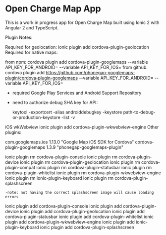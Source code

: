 Open Charge Map App
======

This is a work in progress app for Open Charge Map built using Ionic 2 with Angular 2 and TypeScript.

Plugin Notes:

Required for geolocation: ionic plugin add cordova-plugin-geolocation
Required for native maps: 

from npm: cordova plugin add cordova-plugin-googlemaps --variable API_KEY_FOR_ANDROID= --variable API_KEY_FOR_IOS=
from github: cordova plugin add https://github.com/phonegap-googlemaps-plugin/cordova-plugin-googlemaps --variable API_KEY_FOR_ANDROID= --variable API_KEY_FOR_IOS=

- required Google Play Services and Android Support Repository
- need to authorize debug SHA key for API: 
        
    keytool -exportcert -alias androiddebugkey -keystore path-to-debug-or-production-keystore -list -v
    
iOS wkWebview
    ionic plugin add cordova-plugin-wkwebview-engine
    <allow-navigation href="gap:*" />
Other plugins:



com.googlemaps.ios 1.13.0 "Google Map iOS SDK for Cordova"
cordova-plugin-googlemaps 1.3.9 "phonegap-googlemaps-plugin"


ionic plugin rm cordova-plugin-console
ionic plugin rm cordova-plugin-device
ionic plugin rm cordova-plugin-geolocation
ionic plugin rm cordova-plugin-compat
ionic plugin rm cordova-plugin-statusbar
ionic plugin rm cordova-plugin-whitelist
ionic plugin rm cordova-plugin-wkwebview-engine
ionic plugin rm ionic-plugin-keyboard
ionic plugin rm cordova-plugin-splashscreen

    -note: not having the correct splashscreen image will cause loading errors

ionic plugin add cordova-plugin-console
ionic plugin add cordova-plugin-device
ionic plugin add cordova-plugin-geolocation
ionic plugin add cordova-plugin-statusbar
ionic plugin add cordova-plugin-whitelist
ionic plugin add cordova-plugin-wkwebview-engine
ionic plugin add ionic-plugin-keyboard
ionic plugin add cordova-plugin-splashscreen